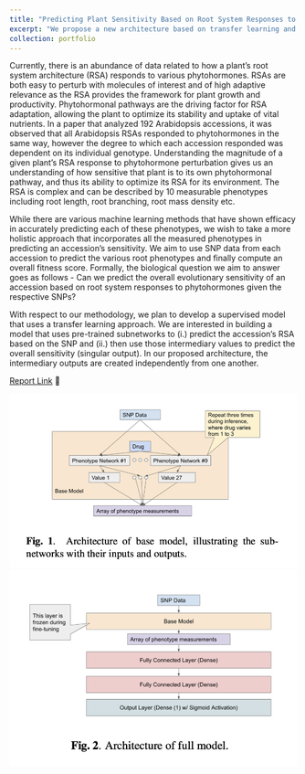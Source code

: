 ```yaml
---
title: "Predicting Plant Sensitivity Based on Root System Responses to Phytohormones in Arabidopsis using Transfer Learning 🌱 🧬"
excerpt: "We propose a new architecture based on transfer learning and SNP data to describe the sensitivity of arabidopsis accessions in response to phytohormone perturbation. <br/><br/><img src='/images/snp.png'>"
collection: portfolio
---
```


Currently, there is an abundance of data related to how a plant’s root system architecture (RSA) responds to various phytohormones. RSAs are both easy to perturb with molecules of interest and of high adaptive relevance as the RSA provides the framework for plant growth and productivity. Phytohormonal pathways are the driving factor for RSA adaptation, allowing the plant to optimize its stability and uptake of vital nutrients. In a paper that analyzed 192 Arabidopsis accessions, it was observed that all Arabidopsis RSAs responded to phytohormones in the same way, however the degree to which each accession responded was dependent on its individual genotype. Understanding the magnitude of a given plant’s RSA response to phytohormone perturbation gives us an understanding of how sensitive that plant is to its own phytohormonal pathway, and thus its ability to optimize its RSA for its environment. The RSA is complex and can be described by 10 measurable phenotypes including root length, root branching, root mass density etc.

While there are various machine learning methods that have shown efficacy in accurately predicting each of these phenotypes, we wish to take a more holistic approach that incorporates all the measured phenotypes in predicting an accession’s sensitivity. We aim to use SNP data from each accession to predict the various root phenotypes and finally compute an overall fitness score. Formally, the biological question we aim to answer goes as follows - Can we predict the overall evolutionary sensitivity of an accession based on root system responses to phytohormones given the respective SNPs?

With respect to our methodology, we plan to develop a supervised model that uses a transfer learning approach. We are interested in building a model that uses pre-trained subnetworks to (i.) predict the accession’s RSA based on the SNP and (ii.) then use those intermediary values to predict the overall sensitivity (singular output). In our proposed architecture, the intermediary outputs are created independently from one another.

[Report Link](https://rohithravin.github.io/files/snp.pdf) 📝

<img src='/images/snp-1.png'>

<br>

<img src='/images/snp-2.png'>
